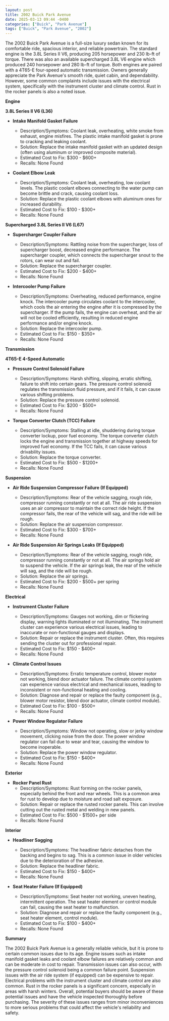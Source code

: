 ```yaml
---
layout: post
title: 2002 Buick Park Avenue
date: 2025-03-13 09:44 -0400
categories: ["Buick", "Park Avenue"]
tags: ["Buick", "Park Avenue", "2002"]
---
```

The 2002 Buick Park Avenue is a full-size luxury sedan known for its comfortable ride, spacious interior, and reliable powertrain. The standard engine is the 3.8L Series II V6, producing 205 horsepower and 230 lb-ft of torque. There was also an available supercharged 3.8L V6 engine which produced 240 horsepower and 280 lb-ft of torque. Both engines are paired with a 4T65-E four-speed automatic transmission. Owners generally appreciate the Park Avenue's smooth ride, quiet cabin, and dependability. However, some common complaints include issues with the electrical system, specifically with the instrument cluster and climate control. Rust in the rocker panels is also a noted issue.

**Engine**

**3.8L Series II V6 (L36)**

*   **Intake Manifold Gasket Failure**
    *   Description/Symptoms: Coolant leak, overheating, white smoke from exhaust, engine misfires. The plastic intake manifold gasket is prone to cracking and leaking coolant.
    *   Solution: Replace the intake manifold gasket with an updated design (often using aluminum or improved composite material).
    *   Estimated Cost to Fix: $300 - $600+
    *   Recalls: None Found

*   **Coolant Elbow Leak**
    *   Description/Symptoms: Coolant leak, overheating, low coolant levels. The plastic coolant elbows connecting to the water pump can become brittle and crack, causing coolant loss.
    *   Solution: Replace the plastic coolant elbows with aluminum ones for increased durability.
    *   Estimated Cost to Fix: $100 - $300+
    *   Recalls: None Found

**Supercharged 3.8L Series II V6 (L67)**

*   **Supercharger Coupler Failure**
    *   Description/Symptoms: Rattling noise from the supercharger, loss of supercharger boost, decreased engine performance. The supercharger coupler, which connects the supercharger snout to the rotors, can wear out and fail.
    *   Solution: Replace the supercharger coupler.
    *   Estimated Cost to Fix: $200 - $400+
    *   Recalls: None Found

*   **Intercooler Pump Failure**
    *   Description/Symptoms: Overheating, reduced performance, engine knock. The intercooler pump circulates coolant to the intercooler, which cools the air entering the engine after it is compressed by the supercharger. If the pump fails, the engine can overheat, and the air will not be cooled efficiently, resulting in reduced engine performance and/or engine knock.
    *   Solution: Replace the intercooler pump.
    *   Estimated Cost to Fix: $150 - $350+
    *   Recalls: None Found

**Transmission**

**4T65-E 4-Speed Automatic**

*   **Pressure Control Solenoid Failure**
    *   Description/Symptoms: Harsh shifting, slipping, erratic shifting, failure to shift into certain gears. The pressure control solenoid regulates the transmission fluid pressure, and if it fails, it can cause various shifting problems.
    *   Solution: Replace the pressure control solenoid.
    *   Estimated Cost to Fix: $200 - $500+
    *   Recalls: None Found

*   **Torque Converter Clutch (TCC) Failure**
    *   Description/Symptoms: Stalling at idle, shuddering during torque converter lockup, poor fuel economy. The torque converter clutch locks the engine and transmission together at highway speeds for improved fuel economy. If the TCC fails, it can cause various drivability issues.
    *   Solution: Replace the torque converter.
    *   Estimated Cost to Fix: $500 - $1200+
    *   Recalls: None Found

**Suspension**

*   **Air Ride Suspension Compressor Failure (If Equipped)**
    *   Description/Symptoms: Rear of the vehicle sagging, rough ride, compressor running constantly or not at all. The air ride suspension uses an air compressor to maintain the correct ride height. If the compressor fails, the rear of the vehicle will sag, and the ride will be rough.
    *   Solution: Replace the air suspension compressor.
    *   Estimated Cost to Fix: $300 - $700+
    *   Recalls: None Found

*   **Air Ride Suspension Air Springs Leaks (If Equipped)**
    *   Description/Symptoms: Rear of the vehicle sagging, rough ride, compressor running constantly or not at all. The air springs hold air to suspend the vehicle. If the air springs leak, the rear of the vehicle will sag, and the ride will be rough.
    *   Solution: Replace the air springs.
    *   Estimated Cost to Fix: $200 - $500+ per spring
    *   Recalls: None Found

**Electrical**

*   **Instrument Cluster Failure**
    *   Description/Symptoms: Gauges not working, dim or flickering display, warning lights illuminated or not illuminating. The instrument cluster can experience various electrical issues, leading to inaccurate or non-functional gauges and displays.
    *   Solution: Repair or replace the instrument cluster. Often, this requires sending the cluster out for professional repair.
    *   Estimated Cost to Fix: $150 - $400+
    *   Recalls: None Found

*   **Climate Control Issues**
    *   Description/Symptoms: Erratic temperature control, blower motor not working, blend door actuator failure. The climate control system can experience various electrical and mechanical issues, leading to inconsistent or non-functional heating and cooling.
    *   Solution: Diagnose and repair or replace the faulty component (e.g., blower motor resistor, blend door actuator, climate control module).
    *   Estimated Cost to Fix: $100 - $500+
    *   Recalls: None Found

*   **Power Window Regulator Failure**
    *   Description/Symptoms: Window not operating, slow or jerky window movement, clicking noise from the door. The power window regulator can fail due to wear and tear, causing the window to become inoperable.
    *   Solution: Replace the power window regulator.
    *   Estimated Cost to Fix: $150 - $400+
    *   Recalls: None Found

**Exterior**

*   **Rocker Panel Rust**
    *   Description/Symptoms: Rust forming on the rocker panels, especially behind the front and rear wheels. This is a common area for rust to develop due to moisture and road salt exposure.
    *   Solution: Repair or replace the rusted rocker panels. This can involve cutting out the rusted metal and welding in new panels.
    *   Estimated Cost to Fix: $500 - $1500+ per side
    *   Recalls: None Found

**Interior**

*   **Headliner Sagging**
    *   Description/Symptoms: The headliner fabric detaches from the backing and begins to sag. This is a common issue in older vehicles due to the deterioration of the adhesive.
    *   Solution: Replace the headliner fabric.
    *   Estimated Cost to Fix: $150 - $400+
    *   Recalls: None Found

*   **Seat Heater Failure (If Equipped)**
    *   Description/Symptoms: Seat heater not working, uneven heating, intermittent operation. The seat heater element or control module can fail, causing the seat heater to malfunction.
    *   Solution: Diagnose and repair or replace the faulty component (e.g., seat heater element, control module).
    *   Estimated Cost to Fix: $100 - $400+
    *   Recalls: None Found

**Summary**

The 2002 Buick Park Avenue is a generally reliable vehicle, but it is prone to certain common issues due to its age. Engine issues such as intake manifold gasket leaks and coolant elbow failures are relatively common and can be moderate in cost to repair. Transmission issues can also occur, with the pressure control solenoid being a common failure point. Suspension issues with the air ride system (if equipped) can be expensive to repair. Electrical problems with the instrument cluster and climate control are also common. Rust in the rocker panels is a significant concern, especially in areas with harsh winters. Overall, potential buyers should be aware of these potential issues and have the vehicle inspected thoroughly before purchasing. The severity of these issues ranges from minor inconveniences to more serious problems that could affect the vehicle's reliability and safety.

